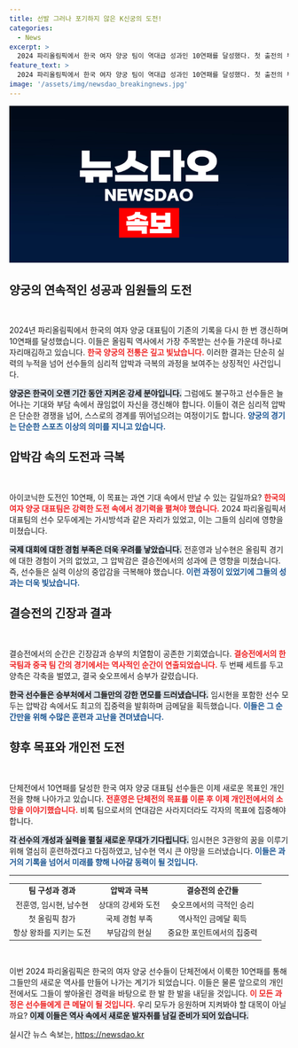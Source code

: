 ```yaml
---
title: 선발 그러나 포기하지 않은 K신궁의 도전!
categories:
  - News
excerpt: >
  2024 파리올림픽에서 한국 여자 양궁 팀이 역대급 성과인 10연패를 달성했다. 첫 출전의 부담 속에서도 결승에서 중국을 제치며 금메달을 차지한 선수들의 뒷이야기는 감동 그 자체! 비범한 여정의 시작을 함께 하세요.
feature_text: >
  2024 파리올림픽에서 한국 여자 양궁 팀이 역대급 성과인 10연패를 달성했다. 첫 출전의 부담 속에서도 결승에서 중국을 제치며 금메달을 차지한 선수들의 뒷이야기는 감동 그 자체! 비범한 여정의 시작을 함께 하세요.
image: '/assets/img/newsdao_breakingnews.jpg'
---
```


<p><img src="/assets/img/newsdao_breakingnews.jpg" alt="bookingtag 속보" /></p>

<h2 data-ke-size="size26">양궁의 연속적인 성공과 임원들의 도전</h2>

<p data-ke-size="size16">&nbsp;</p>

<p>2024년 파리올림픽에서 한국의 여자 양궁 대표팀이 기존의 기록을 다시 한 번 갱신하며 10연패를 달성했습니다. 이들은 올림픽 역사에서 가장 주목받는 선수들 가운데 하나로 자리매김하고 있습니다. <b><span style="color: #ee2323;">한국 양궁의 전통은 깊고 빛났습니다.</span></b> 이러한 결과는 단순히 실력의 누적을 넘어 선수들의 심리적 압박과 극복의 과정을 보여주는 상징적인 사건입니다. </p>

<p><b><span style="background-color: #21538527;">양궁은 한국이 오랜 기간 동안 지켜온 강세 분야입니다.</span></b> 그럼에도 불구하고 선수들은 늘어나는 기대와 부담 속에서 끊임없이 자신을 갱신해야 합니다. 이들이 겪은 심리적 압박은 단순한 경쟁을 넘어, 스스로의 경계를 뛰어넘으려는 여정이기도 합니다. <b><span style="color: #1a5490;">양궁의 경기는 단순한 스포츠 이상의 의미를 지니고 있습니다.</span></b> </p>

<h2 data-ke-size="size26">압박감 속의 도전과 극복</h2>

<p data-ke-size="size16">&nbsp;</p>

<p>아이코닉한 도전인 10연패, 이 목표는 과연 기대 속에서 만날 수 있는 길일까요? <b><span style="color: #ee2323;">한국의 여자 양궁 대표팀은 강력한 도전 속에서 경기력을 펼쳐야 했습니다.</span></b> 2024 파리올림픽서 대표팀의 선수 모두에게는 가시방석과 같은 자리가 있었고, 이는 그들의 심리에 영향을 미쳤습니다. </p>

<p><b><span style="background-color: #21538527;">국제 대회에 대한 경험 부족은 더욱 우려를 낳았습니다.</span></b> 전훈영과 남수현은 올림픽 경기에 대한 경험이 거의 없었고, 그 압박감은 결승전에서의 성과에 큰 영향을 미쳤습니다. 즉, 선수들은 실력 이상의 중압감을 극복해야 했습니다. <b><span style="color: #1a5490;">이런 과정이 있었기에 그들의 성과는 더욱 빛났습니다.</span></b> </p>

<h2 data-ke-size="size26">결승전의 긴장과 결과</h2>

<p data-ke-size="size16">&nbsp;</p>

<p>결승전에서의 순간은 긴장감과 승부의 치열함이 공존한 기회였습니다. <b><span style="color: #ee2323;">결승전에서의 한국팀과 중국 팀 간의 경기에서는 역사적인 순간이 연출되었습니다.</span></b> 두 번째 세트를 두고 양측은 각축을 벌였고, 결국 슛오프에서 승부가 갈렸습니다. </p>

<p><b><span style="background-color: #21538527;">한국 선수들은 승부처에서 그들만의 강한 면모를 드러냈습니다.</span></b> 임시현을 포함한 선수 모두는 압박감 속에서도 최고의 집중력을 발휘하며 금메달을 획득했습니다. <b><span style="color: #1a5490;">이들은 그 순간만을 위해 수많은 훈련과 고난을 견뎌냈습니다.</span></b></p>

<h2 data-ke-size="size26">향후 목표와 개인전 도전</h2>

<p data-ke-size="size16">&nbsp;</p>

<p>단체전에서 10연패를 달성한 한국 여자 양궁 대표팀 선수들은 이제 새로운 목표인 개인전을 향해 나아가고 있습니다. <b><span style="color: #ee2323;">전훈영은 단체전의 목표를 이룬 후 이제 개인전에서의 소망을 이야기했습니다.</span></b> 비록 팀으로서의 연대감은 사라지더라도 각자의 목표에 집중해야 합니다.</p>

<p><b><span style="background-color: #21538527;">각 선수의 개성과 실력을 펼칠 새로운 무대가 기다립니다.</span></b> 임시현은 3관왕의 꿈을 이루기 위해 열심히 훈련하겠다고 다짐하였고, 남수현 역시 큰 야망을 드러냈습니다. <b><span style="color: #1a5490;">이들은 과거의 기록을 넘어서 미래를 향해 나아갈 동력이 될 것입니다.</span></b></p>

<hr>

<table style="width: 100%; border-collapse: collapse;">
    <tr>
        <td style="text-align: center; height: 17px;"><b>팀 구성과 경과</b></td>
        <td style="text-align: center; height: 17px;"><b>압박과 극복</b></td>
        <td style="text-align: center; height: 17px;"><b>결승전의 순간들</b></td>
    </tr>
    <tr>
        <td style="text-align: center; height: 17px;">전훈영, 임시현, 남수현</td>
        <td style="text-align: center; height: 17px;">상대의 강세와 도전</td>
        <td style="text-align: center; height: 17px;">슛오프에서의 극적인 승리</td>
    </tr>
    <tr>
        <td style="text-align: center; height: 17px;">첫 올림픽 참가</td>
        <td style="text-align: center; height: 17px;">국제 경험 부족</td>
        <td style="text-align: center; height: 17px;">역사적인 금메달 획득</td>
    </tr>
    <tr>
        <td style="text-align: center; height: 17px;">항상 왕좌를 지키는 도전</td>
        <td style="text-align: center; height: 17px;">부담감의 현실</td>
        <td style="text-align: center; height: 17px;">중요한 포인트에서의 집중력</td>
    </tr>
</table>

<p data-ke-size="size16">&nbsp;</p>

<p>이번 2024 파리올림픽은 한국의 여자 양궁 선수들이 단체전에서 이룩한 10연패를 통해 그들만의 새로운 역사를 만들어 나가는 계기가 되었습니다. 이들은 물론 앞으로의 개인전에서도 그들이 쌓아올린 경력을 바탕으로 한 발 한 발을 내딛을 것입니다. <b><span style="color: #ee2323;">이 모든 과정은 선수들에게 큰 메달이 될 것입니다.</span></b> 우리 모두가 응원하며 지켜봐야 할 대목이 아닐까요? <b><span style="background-color: #21538527;">이제 이들은 역사 속에서 새로운 발자취를 남길 준비가 되어 있습니다.</span></b></p>
실시간 뉴스 속보는, <a href="https://newsdao.kr" rel="dofollow">https://newsdao.kr</a>



